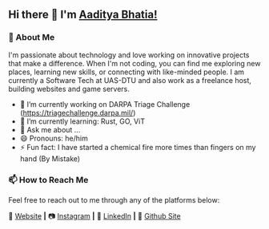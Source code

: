 ## Hi there 👋 I'm [Aaditya Bhatia!](*)

### 💬 About Me

I'm passionate about technology and love working on innovative projects that make a difference. When I'm not coding, you can find me exploring new places, learning new skills, or connecting with like-minded people. I am currently a Software Tech at UAS-DTU and also work as a freelance host, building websites and game servers.

- 🔭 I’m currently working on DARPA Triage Challenge (https://triagechallenge.darpa.mil/)
- 🌱 I’m currently learning: Rust, GO, ViT
- 💬 Ask me about ...
- 😄 Pronouns: he/him
- ⚡ Fun fact: I have started a chemical fire more times than fingers on my hand (By Mistake)

### 📫 How to Reach Me

Feel free to reach out to me through any of the platforms below:

🏡 [Website][website] **|** 
📷 [Instagram][instagram] **|** 
👔 [LinkedIn][linkedin] **|**
🏡 [Github Site][github]

[website]: https://funboyprojects.com/
[instagram]: https://www.instagram.com/aaadi_b/
[linkedin]: https://www.linkedin.com/in/aaditya-bhatia-170b76187/
[github]:https://aadi121205.github.io/


